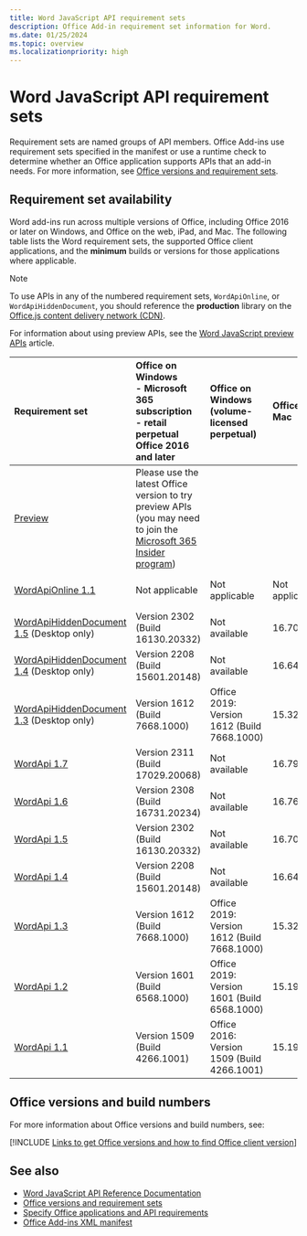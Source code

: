 ```yaml
---
title: Word JavaScript API requirement sets
description: Office Add-in requirement set information for Word.
ms.date: 01/25/2024
ms.topic: overview
ms.localizationpriority: high
---
```


# Word JavaScript API requirement sets

Requirement sets are named groups of API members. Office Add-ins use requirement sets specified in the manifest or use a runtime check to determine whether an Office application supports APIs that an add-in needs. For more information, see [Office versions and requirement sets](/office/dev/add-ins/develop/office-versions-and-requirement-sets).

## Requirement set availability

Word add-ins run across multiple versions of Office, including Office 2016 or later on Windows, and Office on the web, iPad, and Mac. The following table lists the Word requirement sets, the supported Office client applications, and the **minimum** builds or versions for those applications where applicable.

> [!NOTE]
> To use APIs in any of the numbered requirement sets, `WordApiOnline`, or `WordApiHiddenDocument`, you should reference the **production** library on the [Office.js content delivery network (CDN)](https://appsforoffice.microsoft.com/lib/1/hosted/office.js).
>
> For information about using preview APIs, see the [Word JavaScript preview APIs](word-preview-apis.md) article.

| Requirement set | Office on Windows<br>- Microsoft 365 subscription<br>- retail perpetual Office 2016 and later | Office on Windows<br>(volume-licensed perpetual) | Office on Mac | Office on iPad | Office on the web |
|:-----|:-----|:-----|:-----|:-----|:-----|
| [Preview](word-preview-apis.md) | Please use the latest Office version to try preview APIs (you may need to join the [Microsoft 365 Insider program](https://insider.microsoft365.com/join)) |
| [WordApiOnline 1.1](word-api-online-requirement-set.md) | Not applicable | Not applicable | Not applicable | Not applicable | Latest (see [requirement set page](word-api-online-requirement-set.md)) |
| [WordApiHiddenDocument 1.5](word-api-1.5-hidden-document-requirement-set.md) (Desktop only) | Version 2302 (Build 16130.20332) | Not available | 16.70 | Not applicable | Not applicable |
| [WordApiHiddenDocument 1.4](word-api-1.4-hidden-document-requirement-set.md) (Desktop only) | Version 2208 (Build 15601.20148) | Not available | 16.64 | Not applicable | Not applicable |
| [WordApiHiddenDocument 1.3](word-api-1.3-hidden-document-requirement-set.md) (Desktop only) | Version 1612 (Build 7668.1000) | Office 2019: Version 1612 (Build 7668.1000) | 15.32 | Not applicable | Not applicable |
| [WordApi 1.7](word-api-1-7-requirement-set.md) | Version 2311 (Build 17029.20068) | Not available | 16.79 | Not available | Supported |
| [WordApi 1.6](word-api-1-6-requirement-set.md) | Version 2308 (Build 16731.20234) | Not available | 16.76 | 16.76 | Supported |
| [WordApi 1.5](word-api-1-5-requirement-set.md) | Version 2302 (Build 16130.20332) | Not available | 16.70 | 16.70 | Supported |
| [WordApi 1.4](word-api-1-4-requirement-set.md) | Version 2208 (Build 15601.20148) | Not available | 16.64 | 16.64 | Supported |
| [WordApi 1.3](word-api-1-3-requirement-set.md) | Version 1612 (Build 7668.1000) | Office 2019: Version 1612 (Build 7668.1000) | 15.32 | 2.22 | Supported |
| [WordApi 1.2](word-api-1-2-requirement-set.md) | Version 1601 (Build 6568.1000) | Office 2019: Version 1601 (Build 6568.1000) | 15.19 | 1.18 | Supported |
| [WordApi 1.1](word-api-1-1-requirement-set.md) | Version 1509 (Build 4266.1001) | Office 2016: Version 1509 (Build 4266.1001) | 15.19 | 1.18 | Supported |

## Office versions and build numbers

For more information about Office versions and build numbers, see:

[!INCLUDE [Links to get Office versions and how to find Office client version](../../includes/links-get-office-versions-builds.md)]

## See also

- [Word JavaScript API Reference Documentation](/javascript/api/word)
- [Office versions and requirement sets](/office/dev/add-ins/develop/office-versions-and-requirement-sets)
- [Specify Office applications and API requirements](/office/dev/add-ins/develop/specify-office-hosts-and-api-requirements)
- [Office Add-ins XML manifest](/office/dev/add-ins/develop/add-in-manifests)
